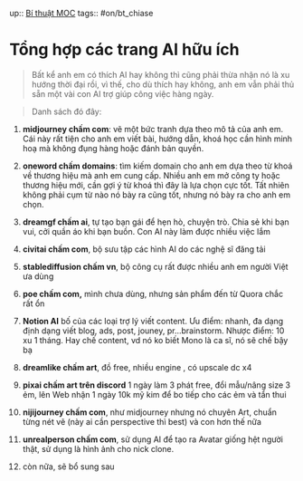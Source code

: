 up:: [Bí thuật MOC](../../Maps/Bí%20thuật%20MOC.md)
tags:: #on/bt_chiase

# Tổng hợp các trang AI hữu ích

> Bất kể anh em có thích AI hay không thì cũng phải thừa nhận nó là xu hướng thời đại rồi, vì thế, cho dù thích hay không, anh em vẫn phải thủ sẵn một vài con AI trợ giúp công việc hàng ngày.

> Danh sách đó đây:

1. **midjourney chấm com**: vẽ một bức tranh dựa theo mô tả của anh em. Cái này rất tiện cho anh em viết bài, hướng dẫn, khoá học cần hình minh hoạ mà không đụng hàng hoặc đánh bản quyền.
    
2. **oneword chấm domains**: tìm kiếm domain cho anh em dựa theo từ khoá về thương hiệu mà anh em cung cấp. Nhiều anh em mở công ty hoặc thương hiệu mới, cần gợi ý từ khoá thì đây là lựa chọn cực tốt. Tất nhiên không phải cụm từ nào nó bày ra cũng tốt, nhưng nó bày ra cho anh em chọn.
    
3. **dreamgf chấm ai**, tự tạo bạn gái để hẹn hò, chuyện trò. Chia sẻ khi bạn vui, cởi quần áo khi bạn buồn. Con AI này làm được nhiều việc lắm 
    
4. **civitai chấm com**, bộ sưu tập các hình AI do các nghệ sĩ đăng tải
    
5. **stablediffusion chấm vn**, bộ công cụ rất được nhiều anh em người Việt ưa dùng
    
6. **poe chấm com,** mình chưa dùng, nhưng sản phẩm đến từ Quora chắc rất ổn
    
7. **Notion AI** bố của các loại trợ lý viết content. Ưu điểm: nhanh, đa dạng định dạng viết blog, ads, post, jouney, pr...brainstorm. Nhược điểm: 10 xu 1 tháng. Hay chế content, vd nó ko biết Mono là ca sĩ, nó sẽ chế bậy bạ
    
8. **dreamlike chấm art**, đồ free, nhiều engine , có upscale dc x4
    
9. **pixai chấm art trên discord** 1 ngày làm 3 phát free, đổi mẫu/nâng size 3 ẻm, lên Web nhận 1 ngày 10k mỹ kim để bo tiếp cho các ẻm và tẩn thui 
    
10. **nijijourney chấm com**, như midjourney nhưng nó chuyên Art, chuẩn từng nét vẽ (này ai cần perspective thì best) và con hơn thế nữa
    
11. **unrealperson chấm com**, sử dụng AI để tạo ra Avatar giống hệt người thật, sử dụng là hình ảnh cho nick clone.
	
12. còn nữa, sẽ bổ sung sau 